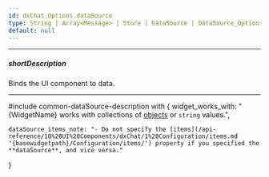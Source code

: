```yaml
---
id: dxChat.Options.dataSource
type: String | Array<Message> | Store | DataSource | DataSource_Options | null
default: null
---
```

---
##### shortDescription
Binds the UI component to data.

---
#include common-dataSource-description with {
    widget_works_with: "{WidgetName} works with collections of [objects](/api-reference/10%20UI%20Components/dxChat/9%20Types/Message '/Documentation/ApiReference/UI_Components/dxChat/Types/Message/') or `string` values.",

    dataSource_items_note: "- Do not specify the [items](/api-reference/10%20UI%20Components/dxChat/1%20Configuration/items.md '{basewidgetpath}/Configuration/items/') property if you specified the **dataSource**, and vice versa."
}